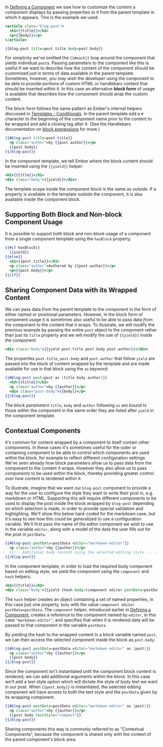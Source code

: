 In [Defining a Component](../defining-a-component/) we saw how to customize the content a component displays by passing properties to it from the parent template in which it appears.
This is the example we used:

```app/templates/components/blog-post.hbs
<article class="blog-post">
  <h1>{{title}}</h1>
  <p>{{body}}</p>
</article>
```

```app/templates/index.hbs
{{blog-post title=post.title body=post.body}}
```

For simplicity we've omitted the `{{#each}}` loop around the component that yields individual `post`s.
Passing parameters to the component like this is useful if we want to describe how the content of the component should be customized just in terms of data available in the parent template.
Sometimes, however,
you may wish the developer using the component to be able to provide portions of custom HTML or handlebars content that should be inserted within it.
In this case an alternative **block form** of usage is available that describes how the component should wrap the custom content.

The block form follows the same pattern as Ember's internal helpers discussed in [Templates - Conditionals](../../templates/conditionals).
In the parent template add a `#` character to the beginning of the component name prior to the content to be wrapped and add a closing tag after it.
(See the Handlebars documentation on [block expressions](http://handlebarsjs.com/#block-expressions) for more.)

```app/templates/index.hbs
{{#blog-post title=post.title}}
  <p class="author">by {{post.author}}</p>
  {{post.body}}
{{/blog-post}}
```

In the component template, we tell Ember where the block content should be inserted using the `{{yield}}` helper:

```app/templates/components/blog-post.hbs
<h1>{{title}}</h1>
<div class="body">{{yield}}</div>
```

The template scope inside the component block is the same as outside.
If a property is available in the template outside the component, it is also available inside the component block.

## Supporting Both Block and Non-block Component Usage

It is possible to support both block and non-block usage of a component from a single component template
using the `hasBlock` property.

```app/templates/components/blog-post.hbs
{{#if hasBlock}}
  {{yield}}
{{else}}
  <h1>{{post.title}}</h1>
  <p class="author">Authored by {{post.author}}</p>
  <p>{{post.body}}</p>
{{/if}}
```

## Sharing Component Data with its Wrapped Content

We can pass data from the parent template to the component in the form of either named or positional parameters.
However,
in the block form of component usage it is sometimes also useful to be able to pass data *from* the component to the content that it wraps.
To illustrate,
we will modify the previous example by passing the entire `post` object to the component rather than just its `title` property and we will modify the use of `{{yield}}` inside the component:

```app/templates/components/blog-post.hbs
<div class="body">{{yield post.title post.body post.author}}</div>
```

The properties `post.title`,
`post.body` and `post.author` that follow `yield` are passed into the block of content wrapped by the template and are made available for use in that block using the `as` keyword: 

```app/templates/index.hbs
{{#blog-post post=post as |title body author|}}
  <h2>{{title}}</h2>
  <p class="author">by {{author}}</p>
  <div class="post-body">{{body}}</p>
{{/blog-post}}
```
The *block parameters*  `title`,
`body` and `author` following `as` are bound to those within the component in the same order they are listed after `yield` in the component template.

## Contextual Components

It's common for content wrapped by a component to itself contain other components.
In these cases it's sometimes useful for the outer or containing component to be able to control which components are used within the block,
for example to reflect different configuration settings.
We've seen already how block parameters allow us to pass data from the component to the content it wraps.
However they also allow us to pass *components* to be used within the block,
thereby providing greater control over how content is rendered within it.

To illustrate, imagine that we want our `blog-post` component to provide a way for the user to configure the style they want to write their post in, e.g. markdown or HTML.
Supporting this will require different components to be used to display the post inside the block wrapped by `blog-post` depending on which selection is made,
in order to provide special validation and highlighting.
We'll show this below hard-coded for the markdown case,
but it's easy to see how this could be generalized to use a configuration variable.
We'll first pass the name of the editor component we wish to use in the variable `editor`,
along with a model of the data the user fills out for the post in `postData`.

```app/templates/index.hbs
{{#blog-post postData=postData editor="markdown-editor"}}
  <p class="author">by {{author}}</p>
  {{!-- Additional body content using the selected editing style ... --}}
{{/blog-post}}
```

In the component template, in order to load the required body component based on editing style,
we yield the component using the `component` and `hash` helpers.

```app/templates/components/blog-post.hbs
<h2>{{title}}</h2>
<div class="body">{{yield (hash body=(component editor postData=postData))}}</div>
```

The `hash` helper creates an object containing a set of named properties, in this case just one property,
`body` with the value `component editor postData=postData`.
The `component` helper, introduced earlier in [Defining a Component](../defining-a-component/#toc_dynamically-rendering-a-component), creates a reference to the component named by `editor`, in this case `"markdown-editor"`,
and specifies that when it is rendered data will be passed to that component in the variable `postData`.

By yielding the hash to the wrapped content in a block variable named `post`,
we can then access the selected component inside the block as `post.body`:

```app/templates/index.hbs
{{#blog-post postData=postData editor="markdown-editor" as |post|}}
  <p class="author">by {{author}}</p>
  {{post.body}}
{{/blog-post}}
```

Since the component isn't instantiated until the component block content is rendered,
we can add additional arguments within the block.
In this case we'll add a text style option which will dictate the style of body text we want in our post.
When `{{post.body}}` is instantiated,
the selected editing component will have access to both the text style and the `postData` given by its wrapping component.

```app/templates/index.hbs
{{#blog-post postData=postData editor="markdown-editor" as |post|}}
  <p class="author">by {{author}}</p>
  {{post.body textStyle="compact"}}
{{/blog-post}}
```
Sharing components this way is commonly referred to as "Contextual Components",
because the component is shared only with the context of the parent component's block area.

